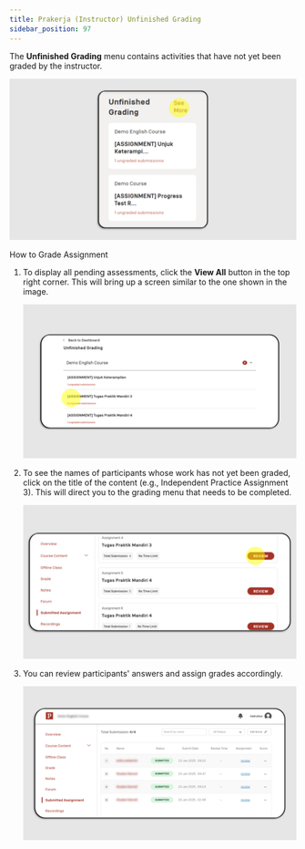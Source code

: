 ```yaml
---
title: Prakerja (Instructor) Unfinished Grading
sidebar_position: 97
---
```

The **Unfinished Grading** menu contains activities that have not yet been graded by the instructor.

![](/img/unfinish-eng-1.png)

How to Grade Assignment 

1. To display all pending assessments, click the **View All** button in the top right corner. This will bring up a screen similar to the one shown in the image.

   ![](/img/unfinish-eng-2.png)
2. To see the names of participants whose work has not yet been graded, click on the title of the content (e.g., Independent Practice Assignment 3). This will direct you to the grading menu that needs to be completed.

   ![](/img/unfinish-eng-3.png)
3. You can review participants' answers and assign grades accordingly.

   ![](/img/unfinish-eng-4.png)
